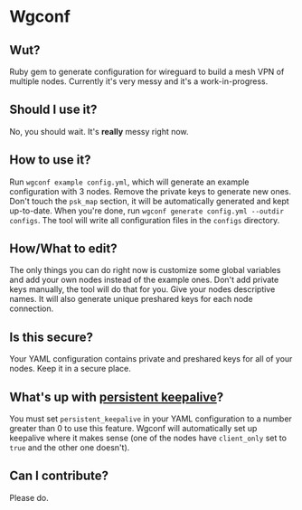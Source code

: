 # Wgconf

## Wut?
Ruby gem to generate configuration for wireguard to build a mesh VPN of multiple nodes. Currently it's very messy and it's a work-in-progress.

## Should I use it?
No, you should wait. It's **really** messy right now.

## How to use it?
Run `wgconf example config.yml`, which will generate an example configuration with 3 nodes. Remove the private keys to generate new ones. Don't touch the `psk_map` section, it will be automatically generated and kept up-to-date. When you're done, run `wgconf generate config.yml --outdir configs`. The tool will write all configuration files in the `configs` directory.

## How/What to edit?
The only things you can do right now is customize some global variables and add your own nodes instead of the example ones. Don't add private keys manually, the tool will do that for you. Give your nodes descriptive names. It will also generate unique preshared keys for each node connection.

## Is this secure?
Your YAML configuration contains private and preshared keys for all of your nodes. Keep it in a secure place.

## What's up with [persistent keepalive][persistent-keepalive]?
You must set `persistent_keepalive` in your YAML configuration to a number greater than 0 to use this feature. Wgconf will automatically set up keepalive where it makes sense (one of the nodes have `client_only` set to `true` and the other one doesn't).

## Can I contribute?
Please do.


[persistent-keepalive]: https://www.wireguard.com/quickstart/#nat-and-firewall-traversal-persistence